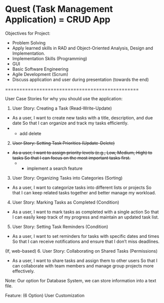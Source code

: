 __Quest (Task Management Application) = CRUD App__
==============================================

Objectives for Project:  
- Problem Solving  
- Apply learned skills in RAD and Object-Oriented Analysis, Design and Implementation. 
- Implementation Skills (Programming)  
- GUI  
- Basic Software Engineering  
- Agile Development (Scrum)  
- Discuss application and user during presentation (towards the end)  

===============================================

User Case Stories for why you should use the application:  

1. User Story: Creating a Task (Read-Write-Update)  
  
- As a user, I want to create new tasks with a title, description, and due date
So that I can organize and track my tasks efficiently.
- - add delete

2. ~~User Story: Setting Task Priorities (Update-Delete)~~

- ~~As a user, I want to assign priority levels (e.g., Low, Medium, High) to tasks
So that I can focus on the most important tasks first.~~
   - - implement a search feature

3. User Story: Organizing Tasks into Categories (Sorting)  

- As a user, I want to categorize tasks into different lists or projects
So that I can keep related tasks together and better manage my workload.  

4. User Story: Marking Tasks as Completed (Condition)  

- As a user, I want to mark tasks as completed with a single action
So that I can easily keep track of my progress and maintain an updated task list.  

5. User Story: Setting Task Reminders (Condition)  

- As a user, I want to set reminders for tasks with specific dates and times
So that I can receive notifications and ensure that I don’t miss deadlines.  

(If, web-based) 6. User Story: Collaborating on Shared Tasks (Permissions)  

- As a user, I want to share tasks and assign them to other users
So that I can collaborate with team members and manage group projects more effectively.  

Note: Our option for Database System, we can store information into a text file.  

Feature: (6 Option) User Customization  
